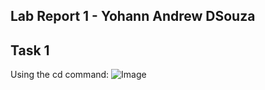 Lab Report 1 - Yohann Andrew DSouza
---
## Task 1
Using the cd command: 
![Image](http://url/a.png)
